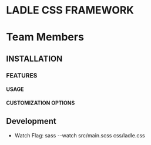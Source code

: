 # LADLE CSS FRAMEWORK

# Team Members

## INSTALLATION

### FEATURES

#### USAGE

#### CUSTOMIZATION OPTIONS

## Development

- Watch Flag: sass --watch src/main.scss css/ladle.css
